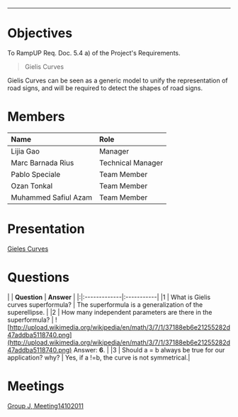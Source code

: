 


---


# Objectives #
To RampUP Req. Doc. 5.4 a) of the Project's Requirements.

> Gielis Curves

Gielis Curves can be seen as a generic model to unify the representation
of road signs, and will be required to detect the shapes of road signs.


# Members #
| **Name** | **Role** |
|:---------|:---------|
| Lijia Gao |Manager |
| Marc Barnada Rius | Technical Manager |
| Pablo Speciale | Team Member|
| Ozan Tonkal |  Team Member |
| Muhammed Safiul Azam |  Team Member |


# Presentation #

[Gieles Curves](https://docs.google.com/leaf?id=0B2QwCUFIvEU_Y2ZmNjQzMzAtMGY1My00NzE0LTllY2EtMDdhYjRiMDA4NjA1&hl=en_US)


# Questions #
| | **Question** | **Answer** |
|:|:-------------|:-----------|
|1 | What is Gielis curves superformula? | The superformula is a generalization of the superellipse. |
|2 | How many independent parameters are there in the superformula? | ![http://upload.wikimedia.org/wikipedia/en/math/3/7/1/37188eb6e21255282d47addba5118740.png](http://upload.wikimedia.org/wikipedia/en/math/3/7/1/37188eb6e21255282d47addba5118740.png) Answer: **6**. |
|3 | Should a = b always be true for our application? why? | Yes, if a !=b, the curve is not symmetrical.|



# Meetings #

[Group J, Meeting14102011](https://docs.google.com/document/d/1QYwY6UjGikMaVMkEhiP6h-Us3kwMgz73OfjiszetJlA/edit?hl=es)